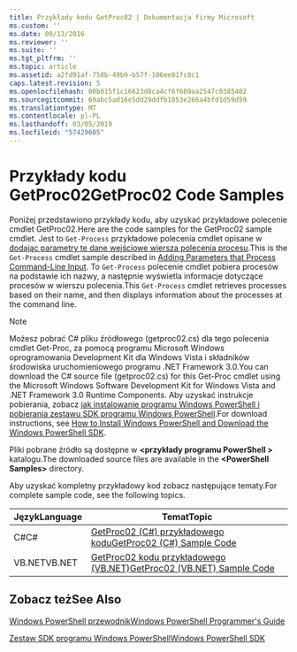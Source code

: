 ```yaml
---
title: Przykłady kodu GetProc02 | Dokumentacja firmy Microsoft
ms.custom: ''
ms.date: 09/13/2016
ms.reviewer: ''
ms.suite: ''
ms.tgt_pltfrm: ''
ms.topic: article
ms.assetid: a2fd91af-758b-49b9-b57f-106ee01fc8c1
caps.latest.revision: 5
ms.openlocfilehash: 00b015f1c16623d8ca4cf6f609aa2547c0385402
ms.sourcegitcommit: 69abc5ad16e5dd29ddfb1853e266a4bfd1d59d59
ms.translationtype: MT
ms.contentlocale: pl-PL
ms.lasthandoff: 03/05/2019
ms.locfileid: "57429605"
---
```

# <a name="getproc02-code-samples"></a><span data-ttu-id="138f9-102">Przykłady kodu GetProc02</span><span class="sxs-lookup"><span data-stu-id="138f9-102">GetProc02 Code Samples</span></span>

<span data-ttu-id="138f9-103">Poniżej przedstawiono przykłady kodu, aby uzyskać przykładowe polecenie cmdlet GetProc02.</span><span class="sxs-lookup"><span data-stu-id="138f9-103">Here are the code samples for the GetProc02 sample cmdlet.</span></span> <span data-ttu-id="138f9-104">Jest to `Get-Process` przykładowe polecenia cmdlet opisane w [dodając parametry te dane wejściowe wiersza polecenia procesu](../cmdlet/adding-parameters-that-process-command-line-input.md).</span><span class="sxs-lookup"><span data-stu-id="138f9-104">This is the `Get-Process` cmdlet sample described in [Adding Parameters that Process Command-Line Input](../cmdlet/adding-parameters-that-process-command-line-input.md).</span></span> <span data-ttu-id="138f9-105">To `Get-Process` polecenie cmdlet pobiera procesów na podstawie ich nazwy, a następnie wyświetla informacje dotyczące procesów w wierszu polecenia.</span><span class="sxs-lookup"><span data-stu-id="138f9-105">This `Get-Process` cmdlet retrieves processes based on their name, and then displays information about the processes at the command line.</span></span>

> [!NOTE]
> <span data-ttu-id="138f9-106">Możesz pobrać C# pliku źródłowego (getproc02.cs) dla tego polecenia cmdlet Get-Proc, za pomocą programu Microsoft Windows oprogramowania Development Kit dla Windows Vista i składników środowiska uruchomieniowego programu .NET Framework 3.0.</span><span class="sxs-lookup"><span data-stu-id="138f9-106">You can download the C# source file (getproc02.cs) for this Get-Proc cmdlet using the Microsoft Windows Software Development Kit for Windows Vista and .NET Framework 3.0 Runtime Components.</span></span> <span data-ttu-id="138f9-107">Aby uzyskać instrukcje pobierania, zobacz [jak instalowanie programu Windows PowerShell i pobierania zestawu SDK programu Windows PowerShell](/powershell/developer/installing-the-windows-powershell-sdk).</span><span class="sxs-lookup"><span data-stu-id="138f9-107">For download instructions, see [How to Install Windows PowerShell and Download the Windows PowerShell SDK](/powershell/developer/installing-the-windows-powershell-sdk).</span></span>
>
> <span data-ttu-id="138f9-108">Pliki pobrane źródło są dostępne w  **\<przykłady programu PowerShell >** katalogu.</span><span class="sxs-lookup"><span data-stu-id="138f9-108">The downloaded source files are available in the **\<PowerShell Samples>** directory.</span></span>

<span data-ttu-id="138f9-109">Aby uzyskać kompletny przykładowy kod zobacz następujące tematy.</span><span class="sxs-lookup"><span data-stu-id="138f9-109">For complete sample code, see the following topics.</span></span>

|<span data-ttu-id="138f9-110">Język</span><span class="sxs-lookup"><span data-stu-id="138f9-110">Language</span></span>|<span data-ttu-id="138f9-111">Temat</span><span class="sxs-lookup"><span data-stu-id="138f9-111">Topic</span></span>|
|--------------|-----------|
|<span data-ttu-id="138f9-112">C#</span><span class="sxs-lookup"><span data-stu-id="138f9-112">C#</span></span>|[<span data-ttu-id="138f9-113">GetProc02 (C#) przykładowego kodu</span><span class="sxs-lookup"><span data-stu-id="138f9-113">GetProc02 (C#) Sample Code</span></span>](./getproc02-csharp-sample-code.md)|
|<span data-ttu-id="138f9-114">VB.NET</span><span class="sxs-lookup"><span data-stu-id="138f9-114">VB.NET</span></span>|[<span data-ttu-id="138f9-115">GetProc02 kodu przykładowego (VB.NET)</span><span class="sxs-lookup"><span data-stu-id="138f9-115">GetProc02 (VB.NET) Sample Code</span></span>](./getproc02-vb-net-sample-code.md)|

## <a name="see-also"></a><span data-ttu-id="138f9-116">Zobacz też</span><span class="sxs-lookup"><span data-stu-id="138f9-116">See Also</span></span>

[<span data-ttu-id="138f9-117">Windows PowerShell przewodnik</span><span class="sxs-lookup"><span data-stu-id="138f9-117">Windows PowerShell Programmer's Guide</span></span>](./windows-powershell-programmer-s-guide.md)

[<span data-ttu-id="138f9-118">Zestaw SDK programu Windows PowerShell</span><span class="sxs-lookup"><span data-stu-id="138f9-118">Windows PowerShell SDK</span></span>](../windows-powershell-reference.md)
